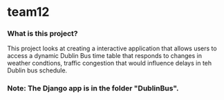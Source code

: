 # team12
### What is this project?
This project looks at creating a interactive application that allows users to access a dynamic Dublin Bus time table that responds to changes in weather condtions, traffic congestion that would influence delays in teh Dublin bus schedule. 

### Note: The Django app is in the folder "DublinBus".
